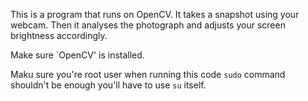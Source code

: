 This is a program that runs on OpenCV.
It takes a snapshot using your webcam.
Then it analyses the photograph and adjusts your screen brightness accordingly.

Make sure `OpenCV' is installed.

Maku sure you're root user when running this code
`sudo` command shouldn't be enough
you'll have to use `su` itself.